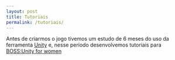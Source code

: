 ```yaml
---
layout: post
title: Tutoriais
permalink: /tutoriais/
---
```


Antes de criarmos o jogo tivemos um estudo de 6 meses do uso da ferramenta [Unity](https://unity.com/pt) e, nesse período desenvolvemos tutoriais para [BOSS:Unity for women](https://github.com/Laisczt/unity-for-women/tree/master)
   
